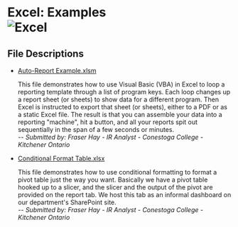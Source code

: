 Excel: Examples<br>
![Excel](https://www.dropbox.com/s/b6v5vj2c3gw3pmx/Excel.png?raw=1)
=======

## File Descriptions
* [Auto-Report Example.xlsm](/Excel%20%26%20Visual%20Basic/Examples/Auto-Report%20Example.xlsm)

	This file demonstrates how to use Visual Basic (VBA) in Excel to loop a reporting template through a list of program keys. Each loop changes up a report sheet (or sheets) to show data for a different program. Then Excel is instructed to export that sheet (or sheets), either to a PDF or as a static Excel file. The result is that you can assemble your data into a reporting "machine", hit a button, and all your reports spit out sequentially in the span of a few seconds or minutes.<br>
		-- *Submitted by: Fraser Hay - IR Analyst - Conestoga College - Kitchener Ontario*

* [Conditional Format Table.xlsx](/Excel%20%26%20Visual%20Basic/Examples/Conditional%20Format%20Table.xlsx)

	This file demonstrates how to use conditional formatting to format a pivot table just the way you want. Basically we have a pivot table hooked up to a slicer, and the slicer and the output of the pivot are provided on the report tab. We host this tab as an informal dashboard on our department's SharePoint site.<br>
		-- *Submitted by: Fraser Hay - IR Analyst - Conestoga College - Kitchener Ontario*
